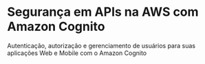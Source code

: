 # Segurança em APIs na AWS com Amazon Cognito
Autenticação, autorização e gerenciamento de usuários para suas aplicações Web e Mobile com o Amazon Cognito
